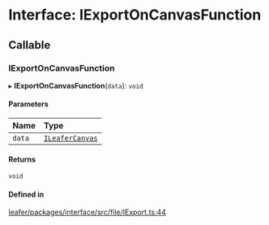 # Interface: IExportOnCanvasFunction

## Callable

### IExportOnCanvasFunction

▸ **IExportOnCanvasFunction**(`data`): `void`

#### Parameters

| Name | Type |
| :------ | :------ |
| `data` | [`ILeaferCanvas`](ILeaferCanvas.md) |

#### Returns

`void`

#### Defined in

[leafer/packages/interface/src/file/IExport.ts:44](https://github.com/leaferjs/leafer/blob/27e942d/packages/interface/src/file/IExport.ts#L44)
